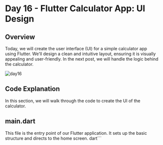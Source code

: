 # Day 16 - Flutter Calculator App: UI Design

## Overview
Today, we will create the user interface (UI) for a simple calculator app using Flutter. We'll design a clean and intuitive layout, ensuring it is visually appealing and user-friendly. In the next post, we will handle the logic behind the calculator.

![day16](https://github.com/user-attachments/assets/8acef6d0-8b60-47ab-a151-839180ee64b5)


## Code Explanation
In this section, we will walk through the code to create the UI of the calculator.

## main.dart
This file is the entry point of our Flutter application. It sets up the basic structure and directs to the home screen.
dart```
